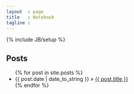 ```yaml
---
layout  : page
title   : Notebook
tagline : 
---
```

{% include JB/setup %}

## Posts

<ul class="posts">
  {% for post in site.posts %}
      <li><span>{{ post.date | date_to_string }}</span> &raquo; <a href="{{ BASE_PATH }}{{ post.url }}">{{ post.title }}</a></li>
  {% endfor %}
</ul>
